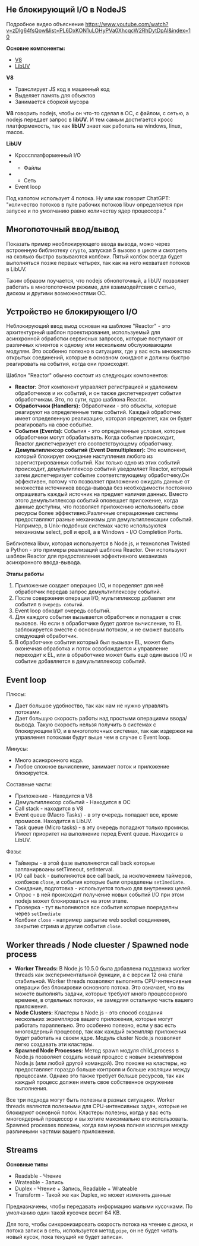 ## Не блокирующий I/O в NodeJS

Подробное видео объяснение <https://www.youtube.com/watch?v=zDlg64fsQow&list=PL6DxKON1uLOHyPVa0XhcqcW2RhDytDpAI&index=10>

**Основне компоненты:**
- [V8](https://medium.com/nuances-of-programming/движок-javascript-что-внутри-f0db9b988b90)
- [LibUV](https://imnotgenius.com/21-sobytijnyj-tsikl-biblioteka-libuv/?ysclid=lgxbin3g40962538536)

**V8**
- Транслирует JS код в машинный код
- Выделяет память для объектов
- Занимается сборкой мусора

**V8** говорить nodejs, чтобы он что-то сделал в ОС, с файлом, с сетью, а nodejs передает запрос в **libUV**.
И тем самым достигается кросс платформеность, так как **libUV** знает как работать на windows, linux, macos.

**LibUV**
- Кроссплатформенный I/O
- - Файлы
- - Сеть
- Event loop

Под капотом использует 4 потока. 
Ну или как говорит ChatGPT: "количество потоков в пуле рабочих потоков libuv определяется при запуске и по умолчанию равно количеству ядер процессора."

## **Многопоточный ввод/вывод**

Показать пример необлокирующего ввода вывода, можо через встроенную библиотеку `crypto`, запуская 5 вызово в цикле
и смотреть на сколько быстро вызываются колбэки. 
Пятый колбэк всегда будет выполняться позже первых четырех, так как на него нехватает потоков в LibUV.

Таким образом поучается, что nodejs обнопоточный, а libUV позволяет работать в многопоточном режиме, для взаимодейтсвия с сетью, диском и другими возможностями ОС.

## **Устройство не блокирующего I/O**

Неблокирующий ввод выод основан на шаблоне "Reactor" - это архитектурный шаблон проектирования, используемый для асинхронной обработки сервисных запросов, которые поступают от различных клиентов к одному или нескольким обслуживающим модулям. Это особенно полезно в ситуациях, где у вас есть множество открытых соединений, которые в основном ожидают и должны быстро реагировать на события, когда они происходят.

Шаблон "Reactor" обычно состоит из следующих компонентов:

- **Reactor:** Этот компонент управляет регистрацией и удалением обработчиков и их событий, и он также диспетчеризует события обработчикам. Это, по сути, ядро шаблона Reactor.
- **Обработчики (Handlers):** Обработчики - это объекты, которые реагируют на определенные типы событий. Каждый обработчик имеет определенную реализацию, которая определяет, как он будет реагировать на свое событие.
- **События (Events):** События - это определенные условия, которые обработчики могут обрабатывать. Когда событие происходит, Reactor диспетчеризует его соответствующему обработчику.
- **Демультиплексор событий (Event Demultiplexer):** Это компонент, который блокирует ожидание наступления любого из зарегистрированных событий. Как только одно из этих событий происходит, демультиплексор событий уведомляет Reactor, который затем диспетчеризует событие соответствующему обработчику.Он эффективен, потому что позволяет приложению ожидать данные от множества источников ввода-вывода без необходимости постоянно опрашивать каждый источник на предмет наличия данных. Вместо этого демультиплексор событий оповещает приложение, когда данные доступны, что позволяет приложению использовать свои ресурсы более эффективно.Различные операционные системы предоставляют разные механизмы для демультиплексации событий. Например, в Unix-подобных системах часто используются механизмы select, poll и epoll, а в Windows - I/O Completion Ports.

Библиотека libuv, которая используется в Node.js, и технология Twisted в Python - это примеры реализаций шаблона Reactor. Они используют шаблон Reactor для предоставления эффективного механизма асинхронного ввода-вывода.

**Этапы работы**
1. Приложение создает операцию I/O, и поределяет для неё обработчик передав запрос демультиплексору событий.
2. После совержения операции I/O, мультиплексор добавлет эти события в `очередь событий`.
3. Event loop обходит очередь событий.
4. Для каждого события вызывается обработчик и попадает в стек вызовов. Но если в обработчике будет долгое вычисление, то EL заблокируется вместе с основным потоком, и не сможет вызвать следующий обработчик.
5. В обработчике события который был вызыван EL, может быть оконечная обработка и поток освобождается и управление переходит к EL, или в обработчике может быть ещё один вызов I/O и событие добавляется в демультиплексор событий.

## **Event loop**
Плюсы:
- Дает большое удобноство, так как нам не нужно управлять потоками.
- Дает большую скорость работы над простыми операциями ввода/вывода. Такую скорость нельзя получить в системах с блокирующим I/O, и в многопоточных системах, так как издержки на управления потоками будут выше чем в случае с Event loop.

Минусы:
- Много асинхронного кода.
- Любое сложное вычисление, занимает поток и приложение блокируется.

Составные части:
- Приложение - Находится в V8
- Демультиплексор событий - Находится в ОС
- Call stack - находится в V8
- Event queue (Macro Tasks) - в эту очередь попадает все, кроме промисов. Находится в LibUV.
- Task queue (Micro tasks) - в эту очередь попадают только промисы. Имеет приоритет на выполнение перед Event queue. Находится в LibUV.

Фазы:
- Таймеры - в этой фазе выполняются call back которые запланирвоаны setTimeout, setInterval.
- I/O call back - выполняются все call back, за исключением таймеров, колбэков `close`, и события которые были определены `setImediate`.
- Ожидание, подготовка - используется только для внутренних целей.
- Опрос - в ней происходит получение новых событий I/O при этом nodejs может блокироваться на этом этапе.
- Проверка - тут выполняются все события которые поеределны через `setImediate`
- Колбэки `close` - например закрытие web socket соединения, закрытие стрима и другие события `close`.

## **Worker threads / Node cluester / Spawned node process**

- **Worker Threads:** В Node.js 10.5.0 была добавлена поддержка worker threads как экспериментальной функции, а с версии 12 она стала стабильной. Worker threads позволяют выполнять CPU-интенсивные операции без блокировки основного потока. Это означает, что вы можете выполнять задачи, которые требуют много процессорного времени, в отдельных потоках, не замедляя остальную часть вашего приложения.
- **Node Clusters:** Кластеры в Node.js - это способ создания нескольких экземпляров вашего приложения, которые могут работать параллельно. Это особенно полезно, если у вас есть многоядерный процессор, так как каждый экземпляр приложения будет работать на своем ядре. Модуль cluster Node.js позволяет легко создавать эти кластеры.
- **Spawned Node Processes:** Метод spawn модуля child_process в Node.js позволяет создать новый процесс с новым экземпляром Node.js (или любой другой командой). Это похоже на кластеры, но предоставляет гораздо больше контроля и больше изоляции между процессами. Однако это также требует больше ресурсов, так как каждый процесс должен иметь свое собственное окружение выполнения.

Все три подхода могут быть полезны в разных ситуациях. Worker threads являются полезными для CPU-интенсивных задач, которые не блокируют основной поток. Кластеры полезны, когда у вас есть многоядерный процессор и вы хотите максимально его использовать. Spawned processes полезны, когда вам нужна полная изоляция между различными частями вашего приложения.

## Streams

**Основные типы**
- Readable - Чтение
- Wrateable - Запись
- Duplex - Чтение + Запись, Readable + Wrateable
- Transform - Такой же как Duplex, но может изменить данные

Предназначены, чтобы передавать информацию малыми кусочками.
По умолчанию один такой кусочек весит 64 KB.

Для того, чтобы синхронизировать скорость потока на чтение с диска, и потока записи в сеть, используется метод `pipe`, он не будет читать новый кусок, пока текущий не будет записан.
